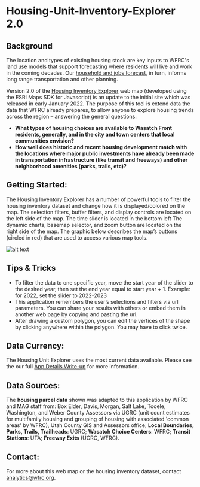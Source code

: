 # Housing-Unit-Inventory-Explorer 2.0

## Background

The location and types of existing housing stock are key inputs to WFRC's land use models that support forecasting where residents will live and work in the coming decades. Our [household and jobs forecast](https://wfrc.org/household-job-forecast-map), in turn, informs long range transportation and other planning.  

Version 2.0 of the [Housing Inventory Explorer](https://wfrc.org/housing-inventory-explorer) web map (developed using the ESRI Maps SDK for Javascript) is an update to the initial site which was released in early January 2022. The purpose of this tool is extend data the data that WFRC already prepares, to allow anyone to explore housing trends across the region – answering the general questions: 

- **What types of housing choices are available to Wasatch Front residents, generally, and in the city and town centers that local communities envision?**
- **How well does historic and recent housing development match with the locations where major public investments have already been made in transportation infrastructure (like transit and freeways) and other neighborhood amenities (parks, trails, etc)?**  

## Getting Started:

The Housing Inventory Explorer has a number of powerful tools to filter the housing inventory dataset and change how it is displayed/colored on the map. The selection filters, buffer filters, and display controls are located on the left side of the map. The time slider is located in the bottom left The dynamic charts, basemap selector, and zoom button are located on the right side of the map. The graphic below describes the map’s buttons (circled in red) that are used to access various map tools.

![alt text](images/wfrc_housing_explorer_guide.png)

## Tips & Tricks

- To filter the data to one specific year, move the start year of the slider to the desired year, then set the end year equal to start year + 1. Example: for 2022, set the slider to 2022-2023
- This application remembers the user’s selections and filters via url parameters. You can share your results with others or embed them in another web page by copying and pasting the url.
- After drawing a custom polygon, you can edit the vertices of the shape by clicking anywhere within the polygon. You may have to click twice.


## Data Currency:

The Housing Unit Explorer uses the most current data available. Please see the our full [App Details Write-up](https://docs.google.com/document/d/1dmgoN0SSVyjYOIDhS_r3c9cc5MlXL709iMiZwK8l1XA/edit?tab=t.0) for more information.


## Data Sources:

The **housing parcel data** shown was adapted to this application by WFRC and MAG staff from: Box Elder, Davis, Morgan, Salt Lake, Tooele, Washington, and Weber County Assessors via UGRC (unit count estimates for multifamily housing and grouping of housing with associated 'common areas' by WFRC), Utah County GIS and Assessors office; **Local Boundaries, Parks, Trails, Trailheads**: UGRC; **Wasatch Choice Centers**: WFRC; **Transit Stations**: UTA; **Freeway Exits** (UGRC, WFRC).


## Contact:
For more about this web map or the housing inventory dataset, contact [analytics@wfrc.org](analytics@wfrc.org).


